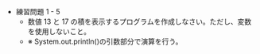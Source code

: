 + 練習問題 1 - 5
    + 数値 13 と 17 の積を表示するプログラムを作成しなさい。ただし、変数を使用しないこと。
    + ※ System.out.println()の引数部分で演算を行う。
